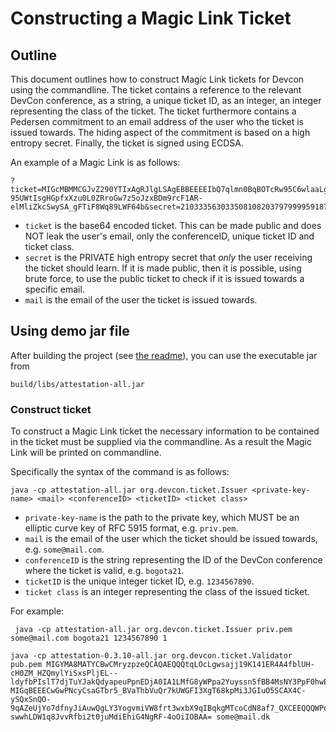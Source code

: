 # Constructing a Magic Link Ticket

## Outline

This document outlines how to construct Magic Link tickets for Devcon using the commandline. 
The ticket contains a reference to the relevant DevCon conference, as a string, a unique ticket ID, as an integer, an integer representing the class of the ticket.
The ticket furthermore contains a Pedersen commitment to an email address of the user who the ticket is issued towards. The hiding aspect of the commitment is based on a high entropy secret. 
Finally, the ticket is signed using ECDSA.

An example of a Magic Link is as follows:

    ?ticket=MIGcMBMMCGJvZ290YTIxAgRJlgLSAgEBBEEEEIbQ7qlmn0BqBOTcRw95C6wlaaLg6cMQ3fFLHFx5Qk8e77yHMISrAd4adMw1aqbVeAQ3iDfZdMrSoWoLnTHGLANCALWCu66ayo8VVo-95UWtIsgHGpfxXzu0L0ZRroGw7z5oJzxBDm9rcF1AR-elMliZkcSwySA_gFTiF8Wq89LWF64b&secret=21033356303350810820379799995918750445469937420755277029181164058960176667547&mail=some@mail.com

- `ticket` is the base64 encoded ticket. This can be made public and does NOT leak the user's email, only the conferenceID, unique ticket ID and ticket class. 
- `secret` is the PRIVATE high entropy secret that *only* the user receiving the ticket should learn. If it is made public, then it is possible, using brute force, to use the public ticket to check if it is issued towards a specific email. 
- `mail` is the email of the user the ticket is issued towards. 

## Using demo jar file

After building the project (see [the readme](README.md)), you can use the executable jar from  

    build/libs/attestation-all.jar

### Construct ticket

To construct a Magic Link ticket the necessary information to be contained in the ticket must be supplied via the commandline.
As a result the Magic Link will be printed on commandline.

Specifically the syntax of the command is as follows:

    java -cp attestation-all.jar org.devcon.ticket.Issuer <private-key-name> <mail> <conferenceID> <ticketID> <ticket class>

- `private-key-name` is the path to the private key, which MUST be an elliptic curve key of RFC 5915 format, e.g. `priv.pem`.
- `mail` is the email of the user which the ticket should be issued towards, e.g. `some@mail.com`.
- `conferenceID` is the string representing the ID of the DevCon conference where the ticket is valid, e.g. `bogota21`.
- `ticketID` is the unique integer ticket ID, e.g. `1234567890`.
- `ticket class` is an integer representing the class of the issued ticket.

For example:

     java -cp attestation-all.jar org.devcon.ticket.Issuer priv.pem some@mail.com bogota21 1234567890 1

    java -cp attestation-0.3.10-all.jar org.devcon.ticket.Validator pub.pem MIGYMA8MATYCBwCMryzpzeQCAQAEQQQtqLOcLgwsajj19K141ER4A4fblUH-cH0ZM_HZQmylYiSxsPljEL--ldyfbPIslT7djTuYJakQdyapeuPpnEDjA0IA1LMfG8yWPpa2Yuyssn5fBB4MsNY3PpF0hwELzugBxw96zU4Q2k9jz5_L3Y3qIyshm8AH5EiIwm5k5LIZs3idghw= MIGqBEEECwGwPNcyCsaGTbr5_BVaThbVuQr7kUWGFI3XgT68kpMi3JGIuO5SCAX4C-ySQxSnQO-9qAZeUjYo7dfnyJiAuwQgLY3YogvmiVW8frt3wxbX9qIBqkgMTcoCdN8af7_QXCEEQQQWPq3mXaFk68AgZgOXq0ORy1XPeTicyazBHv7WGDa_3x-swwhLDW1q8JvvRfbi2t0juMdiEhiG4NgRF-4oOiIOBAA= some@mail.dk
